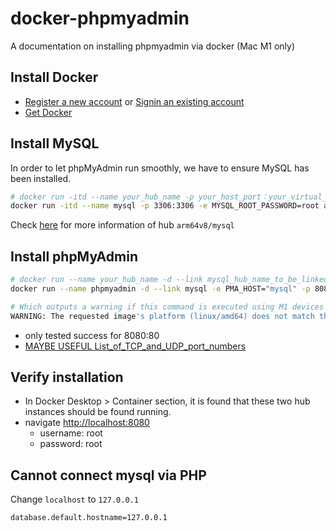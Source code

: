 # docker-phpmyadmin
A documentation on installing phpmyadmin via docker (Mac M1 only)

## Install Docker
- [Register a new account](https://hub.docker.com/signup) or [Signin an existing account](https://login.docker.com/u/login/identifier?state=hKFo2SBoSDBFNUxTSlVuelF4R2E5WlFWaUVWcGtHMVo4SUdpLaFur3VuaXZlcnNhbC1sb2dpbqN0aWTZIGgwTzM0VTQ5NGExUXhid196MUcyUVJJbHRRSDhURVlPo2NpZNkgbHZlOUdHbDhKdFNVcm5lUTFFVnVDMGxiakhkaTluYjk)
- [Get Docker](https://www.docker.com)

## Install MySQL
In order to let phpMyAdmin run smoothly, we have to ensure MySQL has been installed.

```bash
# docker run -itd --name your_hub_name -p your_host_port：your_virtual_host_port -e MYSQL_ROOT_PASSWORD=user_root_password mysql_image_name_with_dashes
docker run -itd --name mysql -p 3306:3306 -e MYSQL_ROOT_PASSWORD=root arm64v8/mysql
```

Check [here](https://hub.docker.com/r/arm64v8/mysql/tags) for more information of hub `arm64v8/mysql`

## Install phpMyAdmin

```bash
# docker run --name your_hub_name -d --link mysql_hub_name_to_be_linked -e -p PMA_HOST="mysql" your_host_port：your_virtual_host_port phpmyadmin_image_name_with_dashes
docker run --name phpmyadmin -d --link mysql -e PMA_HOST="mysql" -p 8080:80 phpmyadmin/phpmyadmin

# Which outputs a warning if this command is executed using M1 devices
WARNING: The requested image's platform (linux/amd64) does not match the detected host platform (linux/arm64/v8) and no specific platform was requested
```

- only tested success for 8080:80
- [MAYBE USEFUL List_of_TCP_and_UDP_port_numbers](https://en.wikipedia.org/wiki/List_of_TCP_and_UDP_port_numbers)

## Verify installation

- In Docker Desktop > Container section, it is found that these two hub instances should be found running.
- navigate [http://localhost:8080](http://localhost:8080)
  - username: root
  - password: root

## Cannot connect mysql via PHP

Change `localhost` to `127.0.0.1`

```
database.default.hostname=127.0.0.1
```
